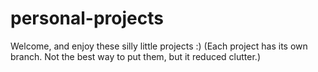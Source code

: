 # personal-projects
Welcome, and enjoy these silly little projects :)
(Each project has its own branch. Not the best way to put them, but it reduced clutter.)
